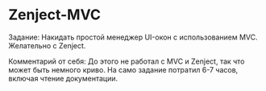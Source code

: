 # Zenject-MVC

Задание:
    Накидать простой менеджер UI-окон с использованием MVC. Желательно с Zenject.

Комментарий от себя:
    До этого не работал с MVC и Zenject, так что может быть немного криво. На само задание потратил 6-7 часов, включая чтение документации.

